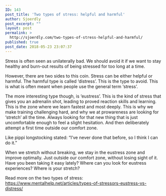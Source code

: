 ```yaml
---
ID: 143
post_title: 'Two types of stress: helpful and harmful'
author: Sjoerdly
post_excerpt: ""
layout: post
permalink: >
  http://sjoerdly.com/two-types-of-stress-helpful-and-harmful/
published: true
post_date: 2018-05-23 23:07:37
---
```

<p dir="auto">Stress is often seen as unilaterally bad. We should avoid it if we want to stay healthy and burn-out results of being stressed for too long at a time.</p>
<p dir="auto">However, there are two sides to this coin. Stress can be either helpful or harmful. The harmful type is called ‘distress’. This is the type to avoid. This is what is often meant when people use the general term ‘stress’.</p>
<p dir="auto">The more interesting type though, is ‘eustress’. This is the kind of stress that gives you an adrenalin shot, leading to proved reaction skills and learning. This is the zone where we learn fastest and most deeply. This is why we make training challenging hard, and why we at prowareness are looking for ‘stretch’ all the time. Always looking for that new thing that is just uncomfortable enough to feel a slight hesitation. And then deliberately attempt a first time outside our comfort zone.</p>
<p dir="auto">Like pippi longstocking stated: “I’ve never done that before, so I think I can do it.”</p>
<p dir="auto">When we stretch without breaking, we stay in the eustress zone and improve optimally. Just outside our comfort zone, without losing sight of it. Have you been taking it easy lately? Where can you look for eustress experiences? Where is your stretch?</p>
<p dir="auto">Read more on the two types of stress:
<a href="https://www.mentalhelp.net/articles/types-of-stressors-eustress-vs-distress/" target="_blank" rel="noopener">https://www.mentalhelp.net/articles/types-of-stressors-eustress-vs-distress/</a></p>